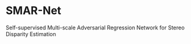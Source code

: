 # SMAR-Net
Self-supervised Multi-scale Adversarial Regression Network for Stereo Disparity Estimation
